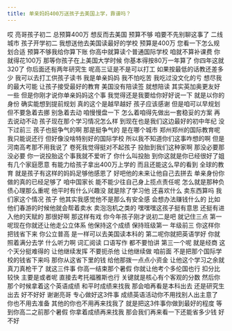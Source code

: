 ```yaml
---
title: 单亲妈妈400万送孩子去美国上学，靠谱吗？
---
```

哎
亮哥孩子初二
总预算400万
想反而去美国
预算不够
咱要不先别聊这事了
二线城市
孩子开学初二
我想送他去美国读最好的学校
预算是400万
您看一下怎么规划合适
预算不够我给你算下账
你高中就算读个普通国际学校
咱就不算补课费
你就得花100万
那等你孩子在上美国大学时候
你基本得按80万一年算了
你四年这就320了
你后面还有两年研究生
呢高三证是不是可以打工
如果按最低的话教还差多少
我可以去打工供孩子读书
我是单亲妈妈
我不怕吃苦
我吃过没文化的亏
想尽我的最大可能
让孩子接受最好的教育
美国没有陪读签
就想陪读
其实英加奥更友好一些
但是你刚才说你单亲妈妈这个事
我觉得还是我要给你好好说一下
就是以你的身份
确实能想到提前规划
真的这个是越早越好
孩子应该感谢
但是咱可以早规划
但不要急着去挪
别急着去动
咱慢慢盘一下
怎么着咱得先做出一套稳妥的方案
再去说动不动
孩子现在那个学习情况怎么样
到现在也是我们这边最好的初中年纪
没下过前三
孩子也挺争气的啊
那是挺争气的
是在哪个城市
郑州郑州的国际教育呢
我只能说还行
但好像没啥特别好的国际学校
所以我不知道你们这事咋想的啊
但是河南高考那不用我说了
卷死我觉得挺对不起孩子
投胎到我们这种家啊
那没必要那没必要
你一说投胎这个事我就不爱听了
你什么叫投胎
到你这就是你已经很好了姐
有几个家庭愿意
有能力给孩子拿出400万上学的
而且还能这么早的看到
全球的教育
就是孩子有这样的妈妈足够他感恩了
好吧他的未来让他自己去拼去
单亲身份你做的真的已经足够了
咱中国家长
能不能少往自己身上揽点责任呢
怎么就是那种负债心理那么重呢
他平时有什么兴趣没
就是除了学习他
还喜欢什么
卖东西算吗
我们家这个情况
孩子
他其实我感觉他不是那么有安全感
会想办法赚钱什么的
比如他们春游的时候他就会帮着卖水
卖泡泡机之类的
嘿嘿嘿这孩子挺有意思
还挺有进入他的天赋的
那很好啊
那这样有戏
你今年孩子刚才说初二是吧
就记住三点
第一呢现在你就还让他走公立体系
他保持这个成绩
保持班级第一
年级前三
你这样你把钱省下来
你公立普高
是一样可以去美国读本科的
第二呢你就把英语学好
你就照着满分去学
什么听力啊
词汇阅读
口语写作
都不要怕讲
第三一个呢
就是经商
这个天分挺难得的
让他继续发挥
不要扼杀他
让他继续做
咱前面
不是把那个国际学校的钱省下来吗
那你从这省下里的钱
给他那拨一点点小资金
让他这个学习之余就真刀真枪干了
就这三件事
你高一结束那个暑假
你就让他考个多伦国也行
扣分比较快
主要是或者呢
直接去考托福雅斯也行
关键就是核心有个客观的分数
然后你那个时候拿着这个英语成绩
和平时成绩来找我
那会咱再看是本科出去
还是研究生出去
好不好好
谢谢亮哥
专心做好这3件事
成绩英语活动你不用找别人出主意了
你也不用去准备
其他的你也不用再来找我了
就是把这3件事你做到最好的程度
等到你高二之前那个暑假
你拿着成绩再来找我
那会我们再来看一下还能省多少钱
好不好
